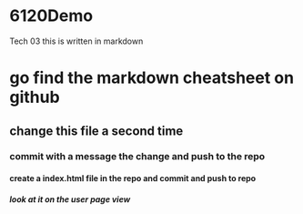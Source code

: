 # 6120Demo
Tech 03
this is written in markdown
# go find the markdown cheatsheet on github
## change this file a second time
### commit with a message the change and push to the repo
#### create a index.html file in the repo and commit and push to repo
##### look at it on the user page view
